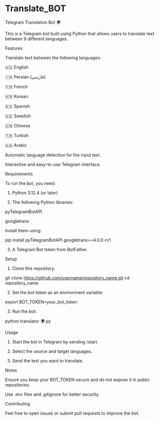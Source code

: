 # Translate_BOT
Telegram Translation Bot 🌍

This is a Telegram bot built using Python that allows users to translate text between 9 different languages.

Features

Translate text between the following languages:

🇺🇸 English

🇮🇷 Persian (فارسی)

🇫🇷 French

🇰🇷 Korean

🇪🇸 Spanish

🇸🇪 Swedish

🇨🇳 Chinese

🇹🇷 Turkish

🇸🇦 Arabic


Automatic language detection for the input text.

Interactive and easy-to-use Telegram interface.


Requirements

To run the bot, you need:

1. Python 3.12.4 (or later)


2. The following Python libraries:

pyTelegramBotAPI

googletrans




Install them using:

pip install pyTelegramBotAPI googletrans==4.0.0-rc1

3. A Telegram Bot token from BotFather.



Setup

1. Clone this repository:

git clone https://github.com/username/repository_name.git
cd repository_name


2. Set the bot token as an environment variable:

export BOT_TOKEN=your_bot_token


3. Run the bot:

python translator 🌍.py



Usage

1. Start the bot in Telegram by sending /start.


2. Select the source and target languages.


3. Send the text you want to translate.



Notes

Ensure you keep your BOT_TOKEN secure and do not expose it in public repositories.

Use .env files and .gitignore for better security.


Contributing

Feel free to open issues or submit pull requests to improve the bot.
